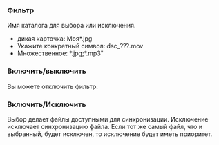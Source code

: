 ### Фильтр

Имя каталога для выбора или исключения. 
- дикая карточка: Моя*.jpg
- Укажите конкретный символ: dsc_???.mov
- Множественное: \*.jpg;*.mp3"

### Включить/выключить

Вы можете отключить фильтр.

### Включить/Исключить

Выбор делает файлы доступными для синхронизации. Исключение исключает синхронизацию файла. Если тот же самый файл, что и выбранный, будет исключен, то исключение будет иметь приоритет.